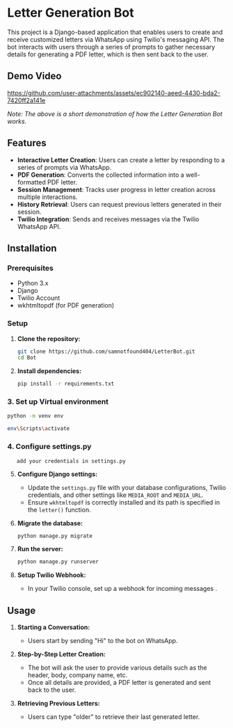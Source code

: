 # Letter Generation Bot

This project is a Django-based application that enables users to create and receive customized letters via WhatsApp using Twilio's messaging API. The bot interacts with users through a series of prompts to gather necessary details for generating a PDF letter, which is then sent back to the user.

## Demo Video



https://github.com/user-attachments/assets/ec902140-aeed-4430-bda2-7420ff2a141e


*Note: The above is a short demonstration of how the Letter Generation Bot works.*
## Features

- **Interactive Letter Creation**: Users can create a letter by responding to a series of prompts via WhatsApp.
- **PDF Generation**: Converts the collected information into a well-formatted PDF letter.
- **Session Management**: Tracks user progress in letter creation across multiple interactions.
- **History Retrieval**: Users can request previous letters generated in their session.
- **Twilio Integration**: Sends and receives messages via the Twilio WhatsApp API.

## Installation

### Prerequisites

- Python 3.x
- Django
- Twilio Account
- wkhtmltopdf (for PDF generation)

### Setup

1. **Clone the repository:**

    ```bash
    git clone https://github.com/samnotfound404/LetterBot.git
    cd Bot
    ```

2. **Install dependencies:**

    ```bash
    pip install -r requirements.txt
    ```
### 3. Set up Virtual environment
```bash
python -m venv env

env\Scripts\activate

```
### 4. Configure settings.py
       add your credentials in settings.py


5. **Configure Django settings:**

    - Update the `settings.py` file with your database configurations, Twilio credentials, and other settings like `MEDIA_ROOT` and `MEDIA_URL`.
    - Ensure `wkhtmltopdf` is correctly installed and its path is specified in the `letter()` function.

6. **Migrate the database:**

    ```bash
    python manage.py migrate
    ```

7. **Run the server:**

    ```bash
    python manage.py runserver
    ```

8. **Setup Twilio Webhook:**

    - In your Twilio console, set up a webhook for incoming messages .

## Usage

1. **Starting a Conversation:**
   - Users start by sending "Hi" to the bot on WhatsApp.

2. **Step-by-Step Letter Creation:**
   - The bot will ask the user to provide various details such as the header, body, company name, etc.
   - Once all details are provided, a PDF letter is generated and sent back to the user.

3. **Retrieving Previous Letters:**
   - Users can type "older" to retrieve their last generated letter.


